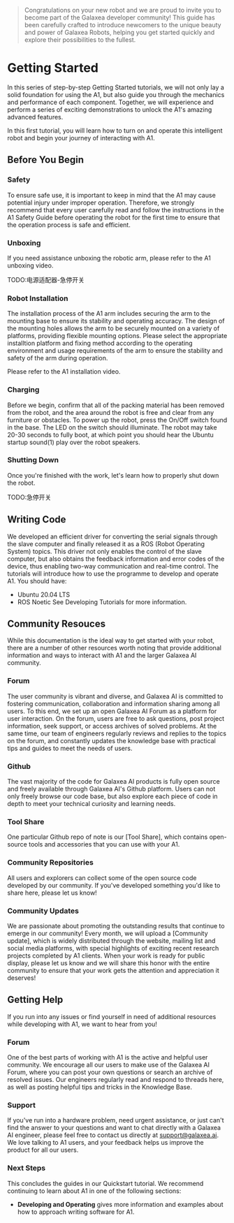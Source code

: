 > Congratulations on your new robot and we are proud to invite you to become part of the Galaxea developer community! 
This guide has been carefully crafted to introduce newcomers to the unique beauty and power of Galaxea Robots, 
helping you get started quickly and explore their possibilities to the fullest.
# Getting Started
In this series of step-by-step Getting Started tutorials, 
we will not only lay a solid foundation for using the A1, 
but also guide you through the mechanics and performance of each component.
Together, we will experience and perform a series of exciting demonstrations to unlock the A1's amazing advanced features.

In this first tutorial, 
you will learn how to turn on and operate this intelligent robot and begin your journey of interacting with A1.
## Before You Begin
### Safety
To ensure safe use, it is important to keep in mind that the A1 may cause potential injury under improper operation.
Therefore, we strongly recommend that every user carefully read and follow the instructions in the A1 Safety Guide before operating the robot for the first time to ensure that the operation process is safe and efficient.
### Unboxing
If you need assistance unboxing the robotic arm, please refer to the A1 unboxing video.

TODO:电源适配器-急停开关
### Robot Installation
The installation process of the A1 arm includes securing the arm to the mounting base to ensure its stability and operating accuracy. 
The design of the mounting holes allows the arm to be securely mounted on a variety of platforms, providing flexible mounting options. 
Please select the appropriate installtion platform and fixing method according to the operating environment and usage requirements of the arm to ensure the stability and safety of the arm during operation.

Please refer to the A1 installation video.

### Charging
Before we begin, confirm that all of the packing material has been removed from the robot, and the area around the robot is free and clear from any furniture or obstacles.
To power up the robot, press the On/Off switch found in the base. 
The LED on the switch should illuminate. 
The robot may take 20-30 seconds to fully boot, 
at which point you should hear the Ubuntu startup sound(1) play over the robot speakers.

### Shutting Down
Once you're finished with the work, let's learn how to properly shut down the robot.

TODO:急停开关

## Writing Code
We developed an efficient driver for converting the serial signals through the slave computer and finally released it as a ROS (Robot Operating System) topics. 
This driver not only enables the control of the slave computer, 
but also obtains the feedback information and error codes of the device, 
thus enabling two-way communication and real-time control. 
The tutorials will introduce how to use the programme to develop and operate A1.
You should have:

- Ubuntu 20.04 LTS 
- ROS Noetic
  See Developing Tutorials for more information.


## Community Resouces 
While this documentation is the ideal way to get started with your robot, 
there are a number of other resources worth noting that provide additional information and ways to interact with A1 and the larger Galaxea AI community.

### Forum
The user community is vibrant and diverse, and Galaxea AI is committed to fostering communication, 
collaboration and information sharing among all users. To this end, 
we set up an open Galaxea AI Forum as a platform for user interaction. 
On the forum, users are free to ask questions, post project information, 
seek support, or access archives of solved problems. At the same time, our team of engineers regularly reviews and replies to the topics on the forum,
and constantly updates the knowledge base with practical tips and guides to meet the needs of users.

### Github
The vast majority of the code for Galaxea AI products is fully open source and freely available through Galaxea AI's Github platform. 
Users can not only freely browse our code base, but also explore each piece of code in depth to meet your technical curiosity and learning needs.

### Tool Share
One particular Github repo of note is our [Tool Share], which contains open-source tools and accessories that you can use with your A1.

### Community Repositories
All users and explorers can collect some of the open source code developed by our community. 
If you've developed something you'd like to share here, please let us know!

### Community Updates
We are passionate about promoting the outstanding results that continue to emerge in our community!
Every month, we will upload a [Community update], which is widely distributed through the website, 
mailing list and social media platforms, 
with special highlights of exciting recent research projects completed by A1 clients. 
When your work is ready for public display, 
please let us know and we will share this honor with the entire community to ensure that your work gets the attention and appreciation it deserves!

## Getting Help
If you run into any issues or find yourself in need of additional resources while developing with A1, 
we want to hear from you!

### Forum
One of the best parts of working with A1 is the active and helpful user community. 
We encourage all our users to make use of the Galaxea AI Forum, 
where you can post your own questions or search an archive of resolved issues. 
Our engineers regularly read and respond to threads here, as well as posting helpful tips and tricks in the Knowledge Base.

### Support
If you've run into a hardware problem, need urgent assistance, 
or just can't find the answer to your questions and want to chat directly with a Galaxea AI engineer, 
please feel free to contact us directly at [support@galaxea.ai](mailto:support@galaxea.ai).
We love talking to A1 users, and your feedback helps us improve the product for all our users. 

### Next Steps
This concludes the guides in our Quickstart tutorial. 
We recommend continuing to learn about A1 in one of the following sections:

- **Developing and Operating** gives more information and examples about how to approach writing software for A1.